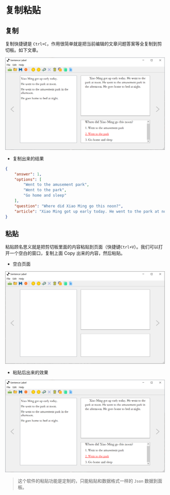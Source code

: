 # 复制粘贴

## 复制

复制快捷键是 `Ctrl+C`，作用很简单就是把当前编辑的文章问题答案等全复制到剪切板。如下文章。

![文章](images/windows.png)

+ 复制出来的结果

```json
{
    "answer": 1,
    "options": [
        "Went to the amusement park",
        "Went to the park",
        "Go home and sleep"
    ],
    "question": "Where did Xiao Ming go this noon?",
    "article": "Xiao Ming got up early today. He went to the park at noon. He went to the amusement park in the afternoon. He goes home to bed at night."
}
```

## 粘贴

粘贴顾名思义就是把剪切板里面的内容粘贴到页面（快捷键`Ctrl+V`）。我们可以打开一个空白的窗口，复制上面 Copy 出来的内容，然后粘贴。

+ 空白页面

![null](images/null.png)

+ 粘贴后出来的效果

![文章](images/windows.png)

> 这个软件的粘贴功能是定制的，只能粘贴和数据格式一样的 `Json` 数据到面板。
